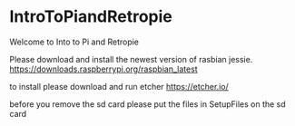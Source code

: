 # IntroToPiandRetropie
Welcome to Into to Pi and Retropie

Please download and install the newest version of  rasbian jessie. 
https://downloads.raspberrypi.org/raspbian_latest

to install please download and run etcher
https://etcher.io/

before you remove the sd card please put the files in SetupFiles on the sd card
